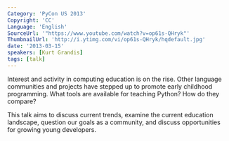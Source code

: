 ```yaml
---
Category: 'PyCon US 2013'
Copyright: 'CC'
Language: 'English'
SourceUrl: '"https://www.youtube.com/watch?v=op61s-QHryk"'
ThumbnailUrl: 'http://i.ytimg.com/vi/op61s-QHryk/hqdefault.jpg'
date: '2013-03-15'
speakers: [Kurt Grandis]
tags: [talk]
---
```

Interest and activity in computing education is on the rise. Other language communities and projects have stepped up to promote early childhood programming. What tools are available for teaching Python? How do they compare?

This talk aims to discuss current trends, examine the current education landscape, question our goals as a community, and discuss opportunities for growing young developers.
